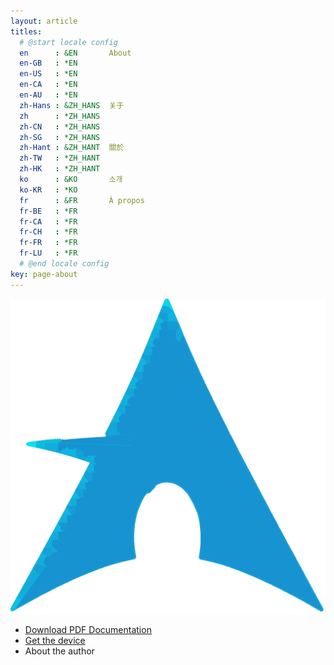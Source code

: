 ```yaml
---
layout: article
titles:
  # @start locale config
  en      : &EN       About
  en-GB   : *EN
  en-US   : *EN
  en-CA   : *EN
  en-AU   : *EN
  zh-Hans : &ZH_HANS  关于
  zh      : *ZH_HANS
  zh-CN   : *ZH_HANS
  zh-SG   : *ZH_HANS
  zh-Hant : &ZH_HANT  關於
  zh-TW   : *ZH_HANT
  zh-HK   : *ZH_HANT
  ko      : &KO       소개
  ko-KR   : *KO
  fr      : &FR       À propos
  fr-BE   : *FR
  fr-CA   : *FR
  fr-CH   : *FR
  fr-FR   : *FR
  fr-LU   : *FR
  # @end locale config
key: page-about
---
```


![Alter Logo](https://raw.githubusercontent.com/alterdevteam/alterdevteam.github.io/af7fabf846a6a3c034442eb9824f53f6b48f70b1/img/logo2.png)

- [Download PDF Documentation](https://raw.githubusercontent.com/iaacornus/sys/devel/manscript/alter_patent_ppr_main.pdf)
- [Get the device](https://shopee.ph/)
- About the author
